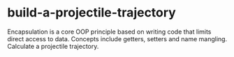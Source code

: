 # build-a-projectile-trajectory
Encapsulation is a core OOP principle based on writing code that limits direct access to data.  Concepts include getters, setters and name mangling.  Calculate a projectile trajectory.
